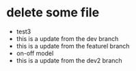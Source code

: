 # delete some file 
- test3
- this is a update from the dev branch
- this is a update from the featurel branch
- on-off model
- this is a update from the dev2 branch